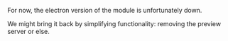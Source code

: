 For now, the electron version of the module is unfortunately down.

We might bring it back by simplifying functionality: removing the 
preview server or else.
